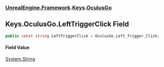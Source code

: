 ### [UnrealEngine.Framework](UnrealEngine_Framework.md 'UnrealEngine.Framework').[Keys](Keys.md 'UnrealEngine.Framework.Keys').[OculusGo](Keys_OculusGo.md 'UnrealEngine.Framework.Keys.OculusGo')
## Keys.OculusGo.LeftTriggerClick Field
```csharp
public const string LeftTriggerClick = OculusGo_Left_Trigger_Click;
```
#### Field Value
[System.String](https://docs.microsoft.com/en-us/dotnet/api/System.String 'System.String')
